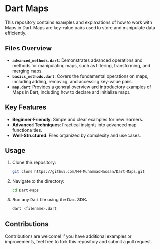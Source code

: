 # Dart Maps

This repository contains examples and explanations of how to work with Maps in Dart. Maps are key-value pairs used to store and manipulate data efficiently.

## Files Overview

- **`advanced_methods.dart`**: Demonstrates advanced operations and methods for manipulating maps, such as filtering, transforming, and merging maps.
- **`basics_methods.dart`**: Covers the fundamental operations on maps, including adding, removing, and accessing key-value pairs.
- **`map.dart`**: Provides a general overview and introductory examples of Maps in Dart, including how to declare and initialize maps.

## Key Features

- **Beginner-Friendly**: Simple and clear examples for new learners.
- **Advanced Techniques**: Practical insights into advanced map functionalities.
- **Well-Structured**: Files organized by complexity and use cases.

## Usage

1. Clone this repository:
   ```bash
   git clone https://github.com/MH-MuhammadHassan/Dart-Maps.git
   ```
2. Navigate to the directory:
   ```bash
   cd Dart-Maps
   ```
3. Run any Dart file using the Dart SDK:
   ```bash
   dart <filename>.dart
   ```

## Contributions

Contributions are welcome! If you have additional examples or improvements, feel free to fork this repository and submit a pull request.
